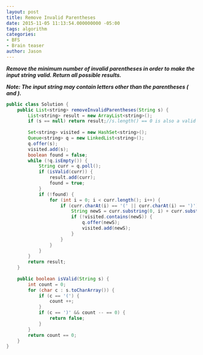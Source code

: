 ```yaml
---
layout: post
title: Remove Invalid Parentheses
date: 2015-11-05 11:13:54.000000000 -05:00
tags: algorithm
categories:
- BFS
- Brain teaser
author: Jason
---
```

<p><strong><em>Remove the minimum number of invalid parentheses in order to make the input string valid. Return all possible results.</p>

Note: The input string may contain letters other than the parentheses ( and ).</em></strong></p>
``` java
public class Solution {
    public List<string> removeInvalidParentheses(String s) {
        List<string> result = new ArrayList<string>();
        if (s == null) return result;//s.length() == 0 is also a valid result
        
        Set<string> visited = new HashSet<string>();
        Queue<string> q = new LinkedList<string>();
        q.offer(s);
        visited.add(s);
        boolean found = false;
        while (!q.isEmpty()) {
            String curr = q.poll();
            if (isValid(curr)) {
                result.add(curr);
                found = true;
            }
            if (!found) {
                for (int i = 0; i < curr.length(); i++) {
                    if (curr.charAt(i) == '(' || curr.charAt(i) == ')') {
                        String newS = curr.substring(0, i) + curr.substring(i + 1);
                        if (!visited.contains(newS)) {
                            q.offer(newS);
                            visited.add(newS);
                        }
                    }
                }
            }
        }
        return result;
    }
    
    public boolean isValid(String s) {
        int count = 0;
        for (char c : s.toCharArray()) {
            if (c == '(') {
                count ++;
            }
            if (c == ')' && count -- == 0) {
                return false;
            }
        }
        return count == 0;
    }
}
```
